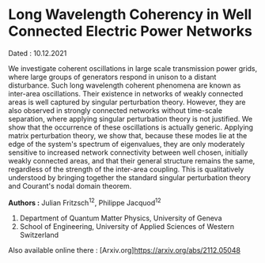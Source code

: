 # Long Wavelength Coherency in Well Connected Electric Power Networks

Dated : 10.12.2021 

We investigate coherent oscillations in large scale transmission power grids, where large groups of generators respond in unison to a distant disturbance. Such long wavelength coherent phenomena are known as inter-area oscillations. Their existence in networks of weakly connected areas is well captured by singular perturbation theory. However, they are also observed in strongly connected networks without time-scale separation, where applying singular perturbation theory is not justified. We show that the occurrence of these oscillations is actually generic. Applying matrix perturbation theory, we show that, because these modes lie at the edge of the system's spectrum of eigenvalues, they are only moderately sensitive to increased network connectivity between well chosen, initially weakly connected areas, and that their general structure remains the same, regardless of the strength of the inter-area coupling. This is qualitatively understood by bringing together the standard singular perturbation theory and Courant's nodal domain theorem.

**Authors :** Julian Fritzsch<sup>12</sup>, Philippe Jacquod<sup>12</sup>

1) Department of Quantum Matter Physics, University of Geneva
2) School of Engineering, University of Applied Sciences of Western Switzerland

Also available online there : [Arxiv.org]https://arxiv.org/abs/2112.05048



<!-- keywords: network_stability, -->

<!-- link: -->
